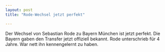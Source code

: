 ```yaml
---
layout: post
title: "Rode-Wechsel jetzt perfekt"

---
```


Der Wechsel von Sebastian Rode zu Bayern München ist jetzt perfekt. Die Bayern gaben den Transfer jetzt offiziell bekannt. Rode unterschrieb für 4 Jahre. War nett ihn kennengelernt zu haben.


